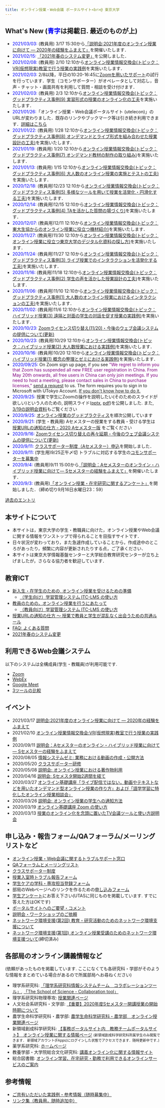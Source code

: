 ```yaml
---
title: オンライン授業・Web会議 ポータルサイト<br>@ 東京大学
---
```


What's New (<span style="color:blue;">青字</span>は掲載日. 最近のものが上)
---------------------------
* <span style="color:blue;">2021/03/03:</span> (教員用) 3/17 15:30から[「説明会:2021年度のオンライン授業に向けて ― 2020年の経験をふまえて」](events/2021-03-17)を開催いたします．
* <span style="color:blue;">2021/02/15:</span> [「2021年春のシステム変更」](change2021s/)を公開しました．
* <span style="color:blue;">2021/02/08:</span> (教員用) 2/10 12:10から[オンライン授業情報交換会(トピック：VR(仮想現実)教室で行う授業の実践例](events/2020-luncheon/)を実施いたします．
* <span style="color:blue;">2021/02/03:</span> 2/8以降，平日の10:20-16:45に[Zoomを用いたサポート](supports/#zoom%E3%82%92%E7%94%A8%E3%81%84%E3%81%9F%E3%82%B5%E3%83%9D%E3%83%BC%E3%83%88)の試行を行っています．学生（コモンサポーター）がオペレータとして対応し，音声・チャット・画面共有を利用して質問・相談を受け付けます．
* <span style="color:blue;">2021/02/03:</span> (教員用) 2/3 12:10から[オンライン授業情報交換会(トピック：グッドプラクティス事例(9) 実習形式の授業のオンライン化の工夫](events/2020-luncheon/)を実施いたします．
* <span style="color:blue;">2021/01/26:</span>「オンライン授業・Web会議ポータルサイト (utelecon)」のURLが変わりました．既存のリンクやブックマーク等は引き続き利用できます．[詳細はこちら](/notice/20210126-domain-change)
* <span style="color:blue;">2021/01/22:</span> (教員用) 1/28 12:10から[オンライン授業情報交換会(トピック：グッドプラクティス事例(8) オンデマンドとライブ形式を組み合わせた授業設計の工夫)](events/2020-luncheon/)を実施いたします．
* <span style="color:blue;">2021/01/19:</span> (教員用) 1/20 12:10から[オンライン授業情報交換会(トピック：グッドプラクティス事例(7) オンデマンド教材の制作の取り組み)](events/2020-luncheon/)を実施いたします．
* <span style="color:blue;">2021/01/13:</span> (教員用) 1/15 12:10から[オンライン授業情報交換会(トピック：グッドプラクティス事例(6) 大人数のオンライン授業の実施とテストの工夫)](events/2020-luncheon/)を実施いたします．
* <span style="color:blue;">2020/12/18:</span> (教員用)12/23 12:10から[オンライン授業情報交換会(トピック：グッドプラクティス事例(5) 多様なツールを用いて授業を活発化・円滑化する工夫)](events/2020-luncheon/)を実施いたします．
* <span style="color:blue;">2020/12/14:</span> (教員用)12/15 12:10から[オンライン授業情報交換会(トピック：グッドプラクティス事例(4) TAを活かした質問の場づくり)](events/2020-luncheon/)を実施いたします．
* <span style="color:blue;">2020/12/07:</span> (教員用)12/11 12:10から[オンライン授業情報交換会(トピック：東大生協からのオンライン授業に役立つ機材紹介)](events/2020-luncheon/)を実施いたします．
* <span style="color:blue;">2020/11/27:</span> (教員用)11/30 12:10から[オンライン授業情報交換会(トピック：オンライン授業に役立つ東京大学のデジタル化資料の探し方)](events/2020-luncheon/)を実施いたします．
* <span style="color:blue;">2020/11/24:</span> (教員用)11/27 12:10から[オンライン授業情報交換会(トピック：グッドプラクティス事例(3) ライブ授業でのインタラクションを活発化する工夫)](events/2020-luncheon/)を実施いたします．
* <span style="color:blue;">2020/11/16:</span> (教員用)11/18 12:10から[オンライン授業情報交換会(トピック：グッドプラクティス事例(2) 学生の声を活かした授業設計の工夫)](events/2020-luncheon/)を実施いたします．
* <span style="color:blue;">2020/11/06:</span> (教員用)11/10 12:10から[オンライン授業情報交換会(トピック：グッドプラクティス事例(1) 大人数のオンライン授業におけるインタラクションの工夫)](events/2020-luncheon/)を実施いたします．
* <span style="color:blue;">2020/11/02:</span> (教員用)11/6 12:10から[オンライン授業情報交換会(トピック：ハイブリッド授業(3) 遠隔と対面の学生の対話を促す授業の実践例)](events/2020-luncheon/)を実施いたします．
* <span style="color:blue;">2020/10/23:</span> [Zoomライセンス切り替え(11/20)・今後のウェブ会議システムの提供について(更新)](notice/webmeetingaccount20201120)
* <span style="color:blue;">2020/10/23:</span> (教員用)10/29 12:10から[オンライン授業情報交換会(トピック：ハイブリッド授業(2) 大人数授業における実践例)](events/2020-luncheon/)を実施いたします．
* <span style="color:blue;">2020/10/16:</span> (教員用)10/20 12:10から[オンライン授業情報交換会(トピック：ハイブリッド授業(1) 概念の整理とゼミにおける実践例)](events/2020-luncheon/)を実施いたします．
* <span style="color:blue;">2020/09/25:</span> On Zoom sign up page, if you see <font color="purple">"We regret to inform you that Zoom has suspended all new FREE user registration in China. From May 20th onwards, all free users in China can only join meetings. If you need to host a meeting, please contact sales in China to purchase licenses,"</font> <a href="https://forms.office.com/Pages/ResponsePage.aspx?id=T6978HAr10eaAgh1yvlMhHUY5ws7h1xGr9koV-KGC8RUQU8xUVJSUkxSWU85NkQ3RjQ0UkNFWE9SSC4u" target="_blank" rel="noopener">send a request</a> to us.  The form requires you to sign in to Microsoft with UTokyo Account.  <a href="https://utelecon.github.io/oc/index_2020_a#microsoft_365" target="_blank" rel="noopener">If you don't know how to do it.</a>
* <span style="color:blue;">2020/9/25:</span> 授業で学生にZoomの操作を説明したい(そのためのスライドが欲しい)という人のための, 説明スライド(<a href="zoom/files/Zoom-how.pptx">pptx</a>, <a href="zoom/files/Zoom-how.pdf">pdf</a>)を公開しました. また, [3/19の説明会資料](events/2020-03-19)もご覧ください
* <span style="color:blue;">2020/9/25:</span> [オンライン授業のグッドプラクティス](good-practice/)を順次公開しています
* <span style="color:blue;">2020/9/21:</span> (学生・教員用) Aセメスターの授業をする教員・受ける学生は [授業URLの通知の仕方 - 2020 Aセメスター版](faculty_members/url_2020_a) をご覧ください
* <span style="color:blue;">2020/9/16:</span> [Zoomライセンス切り替えの再々延期・今後のウェブ会議システムの提供について(更新)](notice/webmeetingaccount20200916)
* <span style="color:blue;">2020/9/11:</span> [クラスサポーター制度（Aセメスター）申込](supporters/class_a)を開始しました．
* <span style="color:blue;">2020/9/11:</span> (学生用)9/25正午〆切 トラブルに対応する学生の[コモンサポーターを募集中](supporters/common_2020A)
* <span style="color:blue;">2020/9/4:</span> (教員用)9/11 15:00から[「説明会：Aセメスターのオンライン・ハイブリッド授業に向けて― Sセメスターの経験をふまえて」](events/2020-09-11)を開催いたします．
* <span style="color:blue;">2020/9/3:</span> (教員用)[「オンライン授業・在宅研究に関するアンケート」](questionnaire/2020summer_f)を開始しました．（締め切り9月16日水曜日23：59）

[過去のエントリ](whats_not_new)

本サイトについて
---------------------------

<!-- * Many apologies for the site primarily in Japanese (yet).  Working around the clock to put everything barely in good shape ...
* We will work on translations, but meanwhile, please use the "English (Google Translation)" link to machine-translate the page.
-->

* 本サイトは，東京大学の学生・教職員に向けた，オンライン授業やWeb会議に関する情報をワンストップで得られることを目指すサイトです．  
* 日々状況が変わっており，また急遽作成していることから，作成途中のところがあったり，頻繁に内容が更新されたりする点，ご了承ください．
* 本サイトは東京大学情報基盤センターと大学総合教育研究センターが立ち上げましたが，さらなる協力者を歓迎しています．

教育ICT
---------------------------

* [新入生・在学生のための, オンライン授業を受けるための準備](oc/index_2020_a)
  * [（学生向け）学習管理システム ITC-LMS の使い方](lms_students)
* [教員のための，オンライン授業を行うにあたって](faculty_members/index_2020_a)
  * [（教員向け）学習管理システム ITC-LMS の使い方](lms_lecturers)
* [授業URLの通知の仕方 〜 授業で教員と学生が混乱なく出会うための共通ルール](faculty_members/url_2020_a)
* [FAQ: よくある質問](faq)
* [2021年春のシステム変更](change2021s)


利用できるWeb会議システム
---------------------------

以下のシステムは全構成員(学生・教職員)が利用可能です.  

* <a href="zoom/">Zoom</a>
* <a href="webex/">WebEx</a>
* <a href="meet/">Google Meet</a>
* <a href="compare">3ツールの比較</a>

<a name="events"></a>

イベント
---------------------------
* 2021/03/17 [説明会:2021年度のオンライン授業に向けて ― 2020年の経験をふまえて](events/2021-03-17)
* 2021/02/10 [オンライン授業情報交換会:VR(仮想現実)教室で行う授業の実践例](events/2020-luncheon/)
* 2020/09/11 [説明会：Aセメスターのオンライン・ハイブリッド授業に向けて― Sセメスターの経験をふまえて](events/2020-09-11/)
* 2020/08/05 [情報システムゼミ: 業務における動画の作成・公開方法](events/2020-09-02/)
* 2020/05/20 [クラスサポーター研修](events/2020-5-20)
* 2020/05/08 [説明会: オンライン授業における著作物利用](events/2020-05-08/)
* 2020/04/16 [説明会: Sセメスタ開始2週間を経て](events/2020-04-16/)
* 2020/03/27 [オンライン基礎講座「ライブ配信ではない，動画やテキストなどを用いたオンデマンド型オンライン授業の作り方」および「語学学習に特化したオンライン授業相談会」](events/2020-03-27/)  
* 2020/03/26 [説明会: オンライン授業の学生への通知方法](events/2020-03-26/)  
* 2020/03/19 [オンライン基礎講座 Zoom の使い方](events/2020-03-19/)  
* 2020/03/13 [授業のオンライン化を念頭に置いたTV会議ツールと使い方説明会](events/2020-03-13/)


申し込み・報告フォーム/QAフォーラム/メーリングリストなど
---------------------------

* [オンライン授業・Web会議に関するトラブルサポート窓口](supports)
* [QAフォーラムとメーリングリスト](forums/)
* <a href="supporters/class_a">クラスサポーター制度</a>
* <a href="forms/et">授業入室時トラブル報告フォーム</a>
* <a href="forms/takecarestudents">学生ケアの学科・専攻担当登録フォーム</a>
* 部局のWebページへのリンクを作るための<a href="https://tinyurl.com/vjfuxs3" target="_blank">申し込みフォーム</a>
* <a href="questionnaire/">学生アンケート</a>にお答え下さい(UTASに同じものを掲載しています. すでに答えた方はOKです)
* <a href="https://forms.gle/hsyvqzsYpCCvEQRo9" target="_blank">ポータルサイトへのご要望・コメント</a>  
* <a href="https://forms.gle/RYv5oFBn8cvYrgBF7" target="_blank">説明会・ワークショップのご依頼</a>
* <a href="mobile/mobile2">ネットワーク環境支援(第2回) 教育・研究活動のためのネットワーク環境支援について</a>
* <a href="mobile/">ネットワーク環境支援(第1回) オンライン授業受講のためのネットワーク環境支援ついて</a>(締切済み)


各部局のオンライン講義情報など
---------------------------

(依頼があったものを掲載しています. ここになくても各研究科・学部がそのような情報をまとめている場合があるので所属部局へお尋ねください)

* 理学系研究科: <a href="http://jimubu.adm.s.u-tokyo.ac.jp/public/index.php/%E3%82%B3%E3%83%A9%E3%83%9C%E3%83%AC%E3%83%BC%E3%82%B7%E3%83%A7%E3%83%B3%E3%83%84%E3%83%BC%E3%83%AB" target="_blank">「理学系研究科情報システムチーム　コラボレーションツール」</a>, <a href="http://jimubu.adm.s.u-tokyo.ac.jp/public/index.php/Collaboration_tool" target="_blank">「The School of Science - Collaboration tool」</a>
* 理学系研究科物理専攻: <a href="https://www.phys.s.u-tokyo.ac.jp/g_info/22290/" target="_blank">授業関連ページ</a>
* 人文社会系研究科・文学部: <a href="http://www.l.u-tokyo.ac.jp/news/notice/9966.html" target="_blank">【重要】2020年度Sセメスター開講授業の開始時期について</a>
* 農学生命科学研究科・農学部: <a href="https://www.a.u-tokyo.ac.jp/online_lectures/" target="_blank">農学生命科学研究科・農学部　オンライン授業関連ページ</a>
* 新領域創成科学研究科: <a href="https://sites.google.com/a/adm.k.u-tokyo.ac.jp/gsfs-portal/home/kyomu/kyomu/classes/onlineclasses" target="_blank">【事務ポータルサイト内　教務チームポータルサイト】　オンライン授業に関する情報ページ</a> <span style="font-size: 80%">(新領域創成科学研究科所属学生のみ閲覧できます． 新領域アカウント(FApps)にログインした状態でアクセスできます．随時更新中です．) </span>
* 薬学系研究科: <a href="http://www.f.u-tokyo.ac.jp/" target="_blank">ホームページ</a>
* 教養学部・大学院総合文化研究科: <a href="https://komabataskforce.wixsite.com/forstudents/" target="_blank">講義オンライン化に関する情報サイト</a>
* 総合図書館: <a href="https://www.lib.u-tokyo.ac.jp/ja/library/contents/studyathome" target="_blank">オンライン学習、在宅研究・勤務で利用できるオンラインサービスのご案内</a>


参考情報
---------------------------

* [ご共有いただいた実践例・参考情報（随時募集中）](faculty_members#shared_materials)
* [リンク集（教員用，随時追加中）](faculty_members#links)
